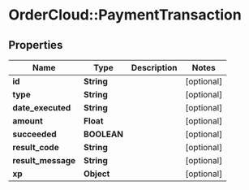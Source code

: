 # OrderCloud::PaymentTransaction

## Properties
Name | Type | Description | Notes
------------ | ------------- | ------------- | -------------
**id** | **String** |  | [optional] 
**type** | **String** |  | [optional] 
**date_executed** | **String** |  | [optional] 
**amount** | **Float** |  | [optional] 
**succeeded** | **BOOLEAN** |  | [optional] 
**result_code** | **String** |  | [optional] 
**result_message** | **String** |  | [optional] 
**xp** | **Object** |  | [optional] 


